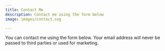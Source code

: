 ```yaml
---
title: Contact Me
description: Contact me using the form below
image: images/contact.svg

---
```

You can contact me using the form below.  Your email address will never be passed to third parties or used for marketing.